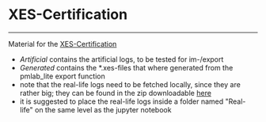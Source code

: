 # XES-Certification 
---
Material for the [XES-Certification](http://www.xes-standard.org/certification)
* *Artificial* contains the artificial logs, to be tested for im-/export
* *Generated* contains the *.xes-files that where generated from the pmlab_lite export function
* note that the real-life logs need to be fetched locally, since they are rather big;
they can be found in the zip downloadable [here](http://www.xes-standard.org/certification/downloads)
* it is suggested to place the real-life logs inside a folder named "Real-life" on the same level as the jupyter notebook